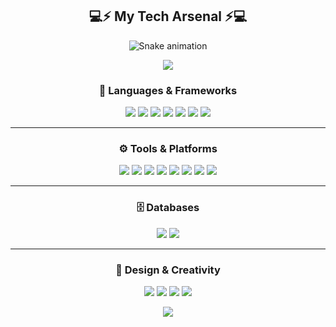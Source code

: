 <!-- ⚡ Vishal's Glowing Tech Arsenal Section ⚡ -->

<h2 align="center">💻⚡ My Tech Arsenal ⚡💻</h2>

<p align="center">
  <img src="https://github.com/vishaldeshmukh34/vishaldeshmukh34/blob/output/github-contribution-grid-snake.svg" alt="Snake animation" />
</p>

<p align="center">
  <img src="https://capsule-render.vercel.app/api?type=waving&color=0:00FFB3,100:7B2FF7&height=120&section=header&text=✨%20Tech%20Stack%20Power%20Zone%20✨&fontSize=28&fontColor=FFFFFF&animation=twinkling"/>
</p>

<div align="center">

### 🧠 Languages & Frameworks  
<a href="https://www.java.com/" target="_blank"><img src="https://img.shields.io/badge/Java-00FFB3?style=for-the-badge&logo=openjdk&logoColor=black&labelColor=2B2B2B"/></a>
<a href="https://developer.mozilla.org/en-US/docs/Web/JavaScript" target="_blank"><img src="https://img.shields.io/badge/JavaScript-7B2FF7?style=for-the-badge&logo=javascript&logoColor=white&labelColor=2B2B2B"/></a>
<a href="https://developer.mozilla.org/en-US/docs/Web/HTML" target="_blank"><img src="https://img.shields.io/badge/HTML5-00FFB3?style=for-the-badge&logo=html5&logoColor=white&labelColor=2B2B2B"/></a>
<a href="https://developer.mozilla.org/en-US/docs/Web/CSS" target="_blank"><img src="https://img.shields.io/badge/CSS3-7B2FF7?style=for-the-badge&logo=css3&logoColor=white&labelColor=2B2B2B"/></a>
<a href="https://getbootstrap.com/" target="_blank"><img src="https://img.shields.io/badge/Bootstrap-00FFB3?style=for-the-badge&logo=bootstrap&logoColor=white&labelColor=2B2B2B"/></a>
<a href="https://react.dev/" target="_blank"><img src="https://img.shields.io/badge/React-7B2FF7?style=for-the-badge&logo=react&logoColor=#61DAFB&labelColor=2B2B2B"/></a>
<a href="https://tanstack.com/query/latest" target="_blank"><img src="https://img.shields.io/badge/React%20Query-00FFB3?style=for-the-badge&logo=react-query&logoColor=white&labelColor=2B2B2B"/></a>

---

### ⚙️ Tools & Platforms  
<a href="https://git-scm.com/" target="_blank"><img src="https://img.shields.io/badge/Git-7B2FF7?style=for-the-badge&logo=git&logoColor=white&labelColor=2B2B2B"/></a>
<a href="https://github.com/" target="_blank"><img src="https://img.shields.io/badge/GitHub-00FFB3?style=for-the-badge&logo=github&logoColor=white&labelColor=2B2B2B"/></a>
<a href="https://www.postman.com/" target="_blank"><img src="https://img.shields.io/badge/Postman-7B2FF7?style=for-the-badge&logo=postman&logoColor=white&labelColor=2B2B2B"/></a>
<a href="https://www.docker.com/" target="_blank"><img src="https://img.shields.io/badge/Docker-00FFB3?style=for-the-badge&logo=docker&logoColor=white&labelColor=2B2B2B"/></a>
<a href="https://www.netlify.com/" target="_blank"><img src="https://img.shields.io/badge/Netlify-7B2FF7?style=for-the-badge&logo=netlify&logoColor=white&labelColor=2B2B2B"/></a>
<a href="https://httpd.apache.org/" target="_blank"><img src="https://img.shields.io/badge/Apache-00FFB3?style=for-the-badge&logo=apache&logoColor=white&labelColor=2B2B2B"/></a>
<a href="https://gunicorn.org/" target="_blank"><img src="https://img.shields.io/badge/Gunicorn-7B2FF7?style=for-the-badge&logo=gunicorn&logoColor=white&labelColor=2B2B2B"/></a>
<a href="https://gitee.com/" target="_blank"><img src="https://img.shields.io/badge/Gitee-00FFB3?style=for-the-badge&logo=gitee&logoColor=white&labelColor=2B2B2B"/></a>

---

### 🗄️ Databases  
<a href="https://www.mysql.com/" target="_blank"><img src="https://img.shields.io/badge/MySQL-7B2FF7?style=for-the-badge&logo=mysql&logoColor=white&labelColor=2B2B2B"/></a>
<a href="https://www.sqlite.org/" target="_blank"><img src="https://img.shields.io/badge/SQLite-00FFB3?style=for-the-badge&logo=sqlite&logoColor=white&labelColor=2B2B2B"/></a>

---

### 🎨 Design & Creativity  
<a href="https://www.canva.com/" target="_blank"><img src="https://img.shields.io/badge/Canva-00FFB3?style=for-the-badge&logo=Canva&logoColor=white&labelColor=2B2B2B"/></a>
<a href="https://www.adobe.com/products/aftereffects.html" target="_blank"><img src="https://img.shields.io/badge/After%20Effects-7B2FF7?style=for-the-badge&logo=Adobe%20After%20Effects&logoColor=white&labelColor=2B2B2B"/></a>
<a href="https://www.adobe.com/products/photoshop-lightroom.html" target="_blank"><img src="https://img.shields.io/badge/Lightroom-00FFB3?style=for-the-badge&logo=Adobe%20Lightroom&logoColor=white&labelColor=2B2B2B"/></a>
<a href="https://proto.io/" target="_blank"><img src="https://img.shields.io/badge/Proto.io-7B2FF7?style=for-the-badge&logo=proto.io&logoColor=00E5FF&labelColor=2B2B2B"/></a>

</div>

<p align="center">
  <img src="https://capsule-render.vercel.app/api?type=waving&color=0:7B2FF7,100:00FFB3&height=120&section=footer&animation=fadeIn"/>
</p>
